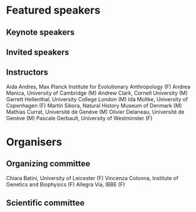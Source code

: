 # Featured speakers

## Keynote speakers


## Invited speakers


## Instructors
Aida Andres, Max Planck Institute for Evolutionary Anthropology (F)
Andrea Manica, University of Cambridge (M)
Andrew Clark, Cornell University (M)
Garrett Hellenthal, University College London (M)
Ida Moltke, University of Copenhagen (F)
Martin Sikora, Natural History Museum of Denmark (M)
Mathias Currat, Université de Genève (M)
Olivier Delaneau, Université de Genève (M)
Pascale Gerbault, University of Westminster (F)

# Organisers


## Organizing committee
Chiara Batini, University of Leicester (F)
Vincenza Colonna, Institute of Genetics and Biophysics (F)
Allegra Via, IBBE (F)

## Scientific committee
